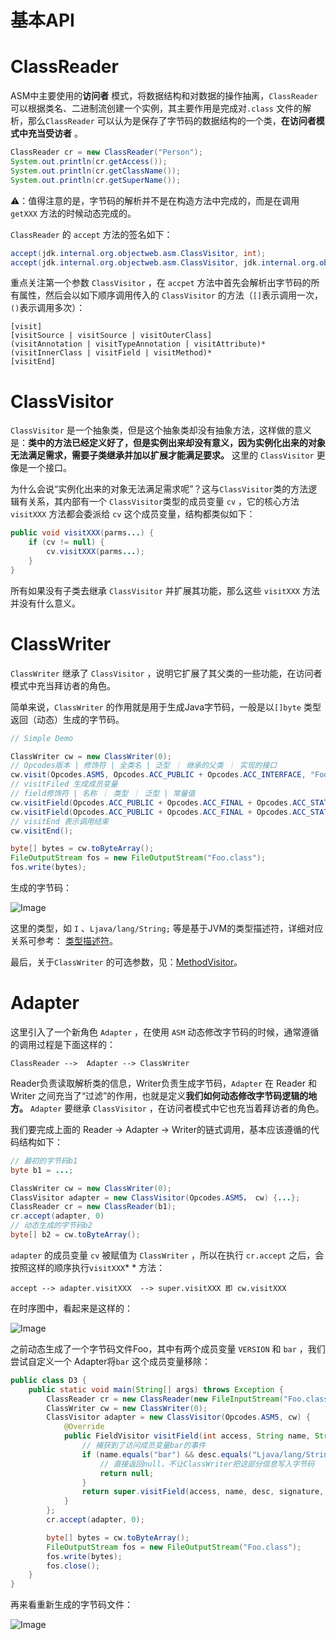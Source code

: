 # 基本API

# ClassReader

ASM中主要使用的**访问者** 模式，将数据结构和对数据的操作抽离，`ClassReader` 可以根据类名、二进制流创建一个实例，其主要作用是完成对`.class` 文件的解析，那么`ClassReader` 可以认为是保存了字节码的数据结构的一个类，**在访问者模式中充当受访者** 。

```java
ClassReader cr = new ClassReader("Person");
System.out.println(cr.getAccess());
System.out.println(cr.getClassName());
System.out.println(cr.getSuperName());
```


⚠️：值得注意的是，字节码的解析并不是在构造方法中完成的，而是在调用 `getXXX` 方法的时候动态完成的。

`ClassReader` 的 `accept` 方法的签名如下：

```java
accept(jdk.internal.org.objectweb.asm.ClassVisitor, int);
accept(jdk.internal.org.objectweb.asm.ClassVisitor, jdk.internal.org.objectweb.asm.Attribute[], int);
```


重点关注第一个参数 `ClassVisitor` ，在 `accpet` 方法中首先会解析出字节码的所有属性，然后会以如下顺序调用传入的 `ClassVisitor` 的方法（`[]`表示调用一次，`()`表示调用多次）：

```纯文本
[visit]
[visitSource | visitSource | visitOuterClass]
(visitAnnotation | visitTypeAnnotation | visitAttribute)*
(visitInnerClass | visitField | visitMethod)*
[visitEnd]
```


# ClassVisitor

`ClassVisitor` 是一个抽象类，但是这个抽象类却没有抽象方法，这样做的意义是：**类中的方法已经定义好了，但是实例出来却没有意义，因为实例化出来的对象无法满足需求，需要子类继承并加以扩展才能满足要求。** 这里的 `ClassVisitor` 更像是一个接口。

为什么会说“实例化出来的对象无法满足需求呢”？这与`ClassVisitor`类的方法逻辑有关系，其内部有一个 `ClassVisitor`类型的成员变量 `cv` ，它的核心方法 `visitXXX` 方法都会委派给 `cv` 这个成员变量，结构都类似如下：

```java
public void visitXXX(parms...) {
    if (cv != null) {
        cv.visitXXX(parms...);
    }
}
```


所有如果没有子类去继承 `ClassVisitor` 并扩展其功能，那么这些 `visitXXX` 方法并没有什么意义。

# ClassWriter

`ClassWriter` 继承了 `ClassVisitor` ，说明它扩展了其父类的一些功能，在访问者模式中充当拜访者的角色。

简单来说，`ClassWriter` 的作用就是用于生成Java字节码，一般是以`[]byte` 类型返回（动态）生成的字节码。

```Java
// Simple Demo

ClassWriter cw = new ClassWriter(0);
// Opcodes版本 | 修饰符 | 全类名 | 泛型 ｜ 继承的父类 ｜ 实现的接口
cw.visit(Opcodes.ASM5, Opcodes.ACC_PUBLIC + Opcodes.ACC_INTERFACE, "Foo", null, "java/lang/Object", null);
// visitFiled 生成成员变量
// field修饰符 | 名称 ｜ 类型 ｜ 泛型 | 常量值
cw.visitField(Opcodes.ACC_PUBLIC + Opcodes.ACC_FINAL + Opcodes.ACC_STATIC, "VERSION", "I", null, 1).visitEnd();
cw.visitField(Opcodes.ACC_PUBLIC + Opcodes.ACC_FINAL + Opcodes.ACC_STATIC, "bar", "Ljava/lang/String;", null, "bar").visitEnd();
// visitEnd 表示调用结束
cw.visitEnd();

byte[] bytes = cw.toByteArray();
FileOutputStream fos = new FileOutputStream("Foo.class");
fos.write(bytes);

```

生成的字节码：

![Image](https://image-1302577725.cos.ap-beijing.myqcloud.com/uPic/image-20211222164847672.png)

这里的类型，如 `I` 、`Ljava/lang/String;` 等是基于JVM的类型描述符，详细对应关系可参考： [类型描述符](https://www.wolai.com/atTjnspsTPSpaBrAT7Jc9Q)。

最后，关于`ClassWriter` 的可选参数，见：[MethodVisitor](https://www.wolai.com/9r9z1BewGZmeRbbLvd6DEM)。

# Adapter

这里引入了一个新角色 `Adapter` ，在使用 `ASM` 动态修改字节码的时候，通常遵循的调用过程是下面这样的：

```纯文本
ClassReader -->  Adapter --> ClassWriter
```


Reader负责读取解析类的信息，Writer负责生成字节码，`Adapter` 在 Reader 和 Writer 之间充当了“过滤”的作用，也就是定义**我们如何动态修改字节码逻辑的地方。** `Adapter` 要继承 `ClassVisitor` ，在访问者模式中它也充当着拜访者的角色。

我们要完成上面的 Reader → Adapter → Writer的链式调用，基本应该遵循的代码结构如下：

```java
// 最初的字节码b1
byte b1 = ...;

ClassWriter cw = new ClassWriter(0);
ClassVisitor adapter = new ClassVisitor(Opcodes.ASM5， cw) {...};
ClassReader cr = new ClassReader(b1);
cr.accept(adapter, 0)
// 动态生成的字节码b2
byte[] b2 = cw.toByteArray();
```


`adapter` 的成员变量 `cv` 被赋值为 `ClassWriter` ，所以在执行 `cr.accept` 之后，会按照这样的顺序执行`visitXXX`* * 方法：

```纯文本
accept --> adapter.visitXXX  --> super.visitXXX 即 cw.visitXXX
```

在时序图中，看起来是这样的：

![Image](https://image-1302577725.cos.ap-beijing.myqcloud.com/uPic/image-20211222164912185.png)

之前动态生成了一个字节码文件Foo，其中有两个成员变量 `VERSION` 和 `bar` ，我们尝试自定义一个 Adapter将`bar` 这个成员变量移除：

```java
public class D3 {
    public static void main(String[] args) throws Exception {
        ClassReader cr = new ClassReader(new FileInputStream("Foo.class"));
        ClassWriter cw = new ClassWriter(0);
        ClassVisitor adapter = new ClassVisitor(Opcodes.ASM5, cw) {
            @Override
            public FieldVisitor visitField(int access, String name, String desc, String signature, Object value) {
                // 捕获到了访问成员变量bar的事件
                if (name.equals("bar") && desc.equals("Ljava/lang/String;")) {
                    // 直接返回null，不让ClassWriter把这部分信息写入字节码
                    return null;
                }
                return super.visitField(access, name, desc, signature, value);
            }
        };
        cr.accept(adapter, 0);

        byte[] bytes = cw.toByteArray();
        FileOutputStream fos = new FileOutputStream("Foo.class");
        fos.write(bytes);
        fos.close();
    }
}
```

再来看重新生成的字节码文件：

![Image](https://image-1302577725.cos.ap-beijing.myqcloud.com/uPic/image-20211222164930667.png)


